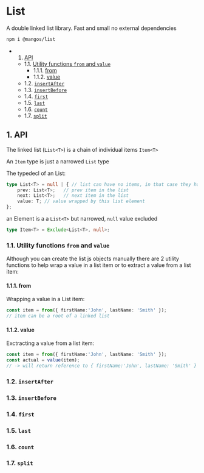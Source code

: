 
# List

A double linked list library.
Fast and small no external dependencies

```bash
npm i @mangos/list
```

<!-- vscode-markdown-toc -->
* 1. [API](#API)
	* 1.1. [Utility functions `from` and `value`](#Utilityfunctionsfromandvalue)
		* 1.1.1. [from](#from)
		* 1.1.2. [value](#value)
	* 1.2. [`insertAfter`](#insertAfter)
	* 1.3. [`insertBefore`](#insertBefore)
	* 1.4. [`first`](#first)
	* 1.5. [`last`](#last)
	* 1.6. [`count`](#count)
	* 1.7. [`split`](#split)

<!-- vscode-markdown-toc-config
	numbering=true
	autoSave=true
	/vscode-markdown-toc-config -->
<!-- /vscode-markdown-toc -->

##  1. <a name='API'></a>API

The linked list (`List<T>`) is a chain of individual items `Item<T>`

An `Item` type is just a narrowed `List` type

The typedecl of an List<T>:

```typescript
type List<T> = null | { // list can have no items, in that case they have the value null
    prev: List<T>;   // prev item in the list
    next: List<T>;   // next item in the list
    value: T; // value wrapped by this list element
};
```

an Element is a a `List<T>` but narrowed, `null` value excluded

```typescript
type Item<T> = Exclude<List<T>, null>;
```

###  1.1. <a name='Utilityfunctionsfromandvalue'></a>Utility functions `from` and `value`

Although  you can create the list js objects manually there are 2 utility functions to help wrap a value in a list item or to extract a value from a list item:

####  1.1.1. <a name='from'></a>from

Wrapping a value in a List item:

```typescript
const item = from({ firstName:'John', lastName: 'Smith' });
// item can be a root of a linked list
```

####  1.1.2. <a name='value'></a>value

Exctracting a value from a list item:

```typescript
const item = from({ firstName:'John', lastName: 'Smith' });
const actual = value(item);
// -> will return reference to { firstName:'John', lastName: 'Smith' }
```

###  1.2. <a name='insertAfter'></a>`insertAfter`

###  1.3. <a name='insertBefore'></a>`insertBefore`

###  1.4. <a name='first'></a>`first`

###  1.5. <a name='last'></a>`last`

###  1.6. <a name='count'></a>`count`

###  1.7. <a name='split'></a>`split`



